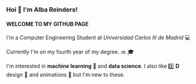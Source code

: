 ### Hoi 👋 I'm Alba Reinders!
#### WELCOME TO MY GITHUB PAGE
I'm a Computer Engineering Student at *Universidad Carlos III de Madrid* :computer:


Currently I'm on my fourth year of my degree. :soon: :mortar_board:

I'm interested in **machine learning** :brain: and **data science**. I also like :three: **D** design :art: and animations :space_invader: but I'm new to these.





<!--
**akua21/akua21** is a ✨ _special_ ✨ repository because its `README.md` (this file) appears on your GitHub profile.

Here are some ideas to get you started:

- 🔭 I’m currently working on ...
- 🌱 I’m currently learning ...
- 👯 I’m looking to collaborate on ...
- 🤔 I’m looking for help with ...
- 💬 Ask me about ...
- 📫 How to reach me: ...
- 😄 Pronouns: ...
- ⚡ Fun fact: ...
-->
